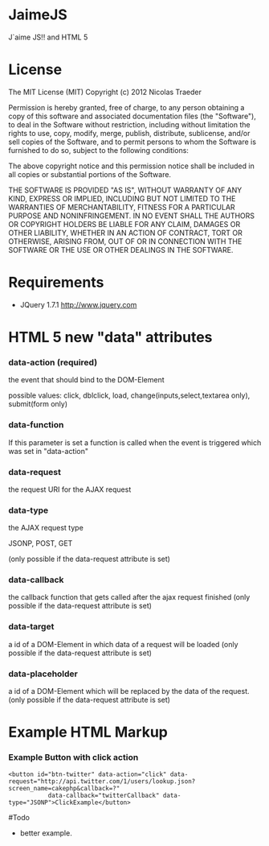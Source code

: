 # JaimeJS

J`aime JS!! and HTML 5 

# License

The MIT License (MIT)
Copyright (c) 2012 Nicolas Traeder

Permission is hereby granted, free of charge, to any person obtaining a copy of
this software and associated documentation files (the "Software"), to deal in
the Software without restriction, including without limitation the rights to
use, copy, modify, merge, publish, distribute, sublicense, and/or sell copies of
the Software, and to permit persons to whom the Software is furnished to do so,
subject to the following conditions:

The above copyright notice and this permission notice shall be included in all
copies or substantial portions of the Software.

THE SOFTWARE IS PROVIDED "AS IS", WITHOUT WARRANTY OF ANY KIND, EXPRESS OR
IMPLIED, INCLUDING BUT NOT LIMITED TO THE WARRANTIES OF MERCHANTABILITY, FITNESS
FOR A PARTICULAR PURPOSE AND NONINFRINGEMENT. IN NO EVENT SHALL THE AUTHORS OR
COPYRIGHT HOLDERS BE LIABLE FOR ANY CLAIM, DAMAGES OR OTHER LIABILITY, WHETHER
IN AN ACTION OF CONTRACT, TORT OR OTHERWISE, ARISING FROM, OUT OF OR IN
CONNECTION WITH THE SOFTWARE OR THE USE OR OTHER DEALINGS IN THE SOFTWARE.

# Requirements

* JQuery 1.7.1 http://www.jquery.com

# HTML 5 new "data" attributes

### data-action (required)

the event that should bind to the DOM-Element

possible values: click, dblclick, load, change(inputs,select,textarea only), submit(form only) 

### data-function

If this parameter is set a function is called when the event is triggered which was set in "data-action"

### data-request

the request URI for the AJAX request 

### data-type

the AJAX request type

JSONP, POST, GET


(only possible if the data-request attribute is set)

### data-callback 

the callback function that gets called after the ajax request finished
(only possible if the data-request attribute is set)

### data-target

a id of a DOM-Element in which data of a request will be loaded
(only possible if the data-request attribute is set)

### data-placeholder

a id of a DOM-Element which will be replaced by the data of the request.
(only possible if the data-request attribute is set)


# Example HTML Markup

### Example Button with click action ###
```
<button id="btn-twitter" data-action="click" data-request="http://api.twitter.com/1/users/lookup.json?screen_name=cakephp&callback=?"
		   data-callback="twitterCallback" data-type="JSONP">ClickExample</button>
```

#Todo

* better example.
